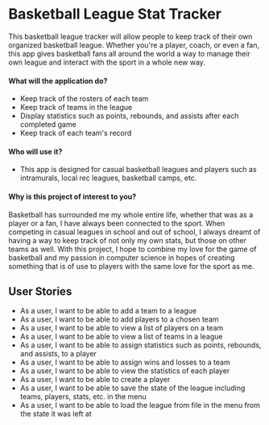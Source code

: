 # Basketball League Stat Tracker

This basketball league tracker will allow people to keep track of their own
organized basketball league. Whether you're a player, coach, or even a fan,
this app gives basketball fans all around the world a way to manage their own
league and interact with the sport in a whole new way.

#### What will the application do?
* Keep track of the rosters of each team
* Keep track of teams in the league
* Display statistics such as points, rebounds, and assists after each completed game
* Keep track of each team's record

#### Who will use it?
* This app is designed for casual basketball leagues and players such as intramurals, local rec leagues, basketball 
camps, etc.

#### Why is this project of interest to you?

Basketball has surrounded me my whole entire life, whether that was as a player or a fan, I have always been 
connected to the sport. When competing in casual leagues in school and out of school, I always dreamt of having a way
to keep track of not only my own stats, but those on other teams as well. With this project, I hope to combine my love
for the game of basketball and my passion in computer science in hopes of creating something that is of use to players
with the same love for the sport as me.
## User Stories
* As a user, I want to be able to add a team to a league
* As a user, I want to be able to add players to a chosen team
* As a user, I want to be able to view a list of players on a team
* As a user, I want to be able to view a list of teams in a league
* As a user, I want to be able to assign statistics such as points, rebounds, and assists, to a player
* As a user, I want to be able to assign wins and losses to a team
* As a user, I want to be able to view the statistics of each player
* As a user, I want to be able to create a player
* As a user, I want to be able to save the state of the league including teams, players, stats, etc. in the menu
* As a user, I want to be able to load the league from file in the menu from the state it was left at